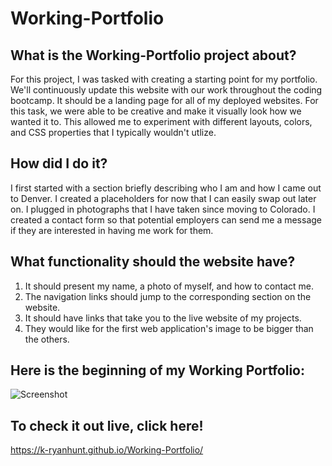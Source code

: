 # Working-Portfolio

## What is the Working-Portfolio project about?

For this project, I was tasked with creating a starting point for my portfolio.  We'll continuously update this website with our work throughout the coding bootcamp.  It should be a landing page for all of my deployed websites.  For this task, we were able to be creative and make it visually look how we wanted it to.  This allowed me to experiment with different layouts, colors, and CSS properties that I typically wouldn't utlize.

## How did I do it?

I first started with a section briefly describing who I am and how I came out to Denver.  I created a placeholders for now that I can easily swap out later on.  I plugged in photographs that I have taken since moving to Colorado.  I created a contact form so that potential employers can send me a message if they are interested in having me work for them.

## What functionality should the website have?

1. It should present my name, a photo of myself, and how to contact me.
2. The navigation links should jump to the corresponding section on the website.
3. It should have links that take you to the live website of my projects.
4. They would like for the first web application's image to be bigger than the others.

## Here is the beginning of my Working Portfolio:

![Screenshot](./assets/Images/WorkingPortfolio.PNG)

## To check it out live, click here!

https://k-ryanhunt.github.io/Working-Portfolio/